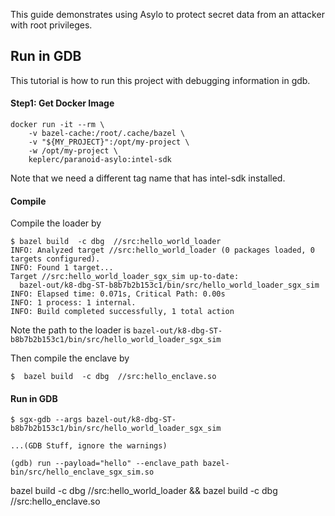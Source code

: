 <!--jekyll-front-matter
---

title: Quickstart Guide

overview: Install Asylo, build, and run your first enclave!

location: /_docs/guides/quickstart.md

order: 10

layout: docs

type: markdown

toc: true

---
{% include home.html %}
jekyll-front-matter-->

This guide demonstrates using Asylo to protect secret data from an attacker with
root privileges.

## Run in GDB 

This tutorial is how to run this project with debugging information in gdb. 



#### Step1: Get Docker Image 

```
docker run -it --rm \
    -v bazel-cache:/root/.cache/bazel \
    -v "${MY_PROJECT}":/opt/my-project \
    -w /opt/my-project \
    keplerc/paranoid-asylo:intel-sdk 
```

Note that we need a different tag name that has intel-sdk installed. 



#### Compile 

Compile the loader by 

```
$ bazel build  -c dbg  //src:hello_world_loader
INFO: Analyzed target //src:hello_world_loader (0 packages loaded, 0 targets configured).
INFO: Found 1 target...
Target //src:hello_world_loader_sgx_sim up-to-date:
  bazel-out/k8-dbg-ST-b8b7b2b153c1/bin/src/hello_world_loader_sgx_sim
INFO: Elapsed time: 0.071s, Critical Path: 0.00s
INFO: 1 process: 1 internal.
INFO: Build completed successfully, 1 total action
```

Note the path to the loader is `bazel-out/k8-dbg-ST-b8b7b2b153c1/bin/src/hello_world_loader_sgx_sim`



Then compile the enclave by 

```
$  bazel build  -c dbg  //src:hello_enclave.so
```



#### Run in GDB

```
$ sgx-gdb --args bazel-out/k8-dbg-ST-b8b7b2b153c1/bin/src/hello_world_loader_sgx_sim 

...(GDB Stuff, ignore the warnings)

(gdb) run --payload="hello" --enclave_path bazel-bin/src/hello_enclave_sgx_sim.so
```


bazel build  -c dbg  //src:hello_world_loader && bazel build  -c dbg  //src:hello_enclave.so
